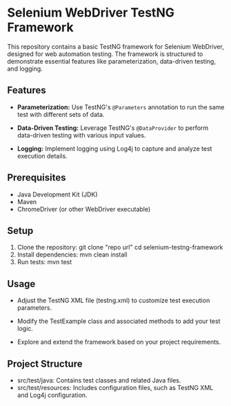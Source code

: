 # Selenium WebDriver TestNG Framework

This repository contains a basic TestNG framework for Selenium WebDriver, designed for web automation testing. The framework is structured to demonstrate essential features like parameterization, data-driven testing, and logging.

## Features

- **Parameterization:** Use TestNG's `@Parameters` annotation to run the same test with different sets of data.

- **Data-Driven Testing:** Leverage TestNG's `@DataProvider` to perform data-driven testing with various input values.

- **Logging:** Implement logging using Log4j to capture and analyze test execution details.

## Prerequisites

- Java Development Kit (JDK)
- Maven
- ChromeDriver (or other WebDriver executable)

## Setup

1. Clone the repository:
   git clone "repo url"
   cd selenium-testng-framework
2. Install dependencies:
mvn clean install
3. Run tests:
mvn test

## Usage
- Adjust the TestNG XML file (testng.xml) to customize test execution parameters.

- Modify the TestExample class and associated methods to add your test logic.

- Explore and extend the framework based on your project requirements.

## Project Structure
- src/test/java: Contains test classes and related Java files.
- src/test/resources: Includes configuration files, such as TestNG XML and Log4j configuration.
